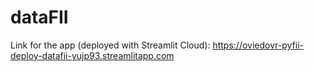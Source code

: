 # dataFII

Link for the app (deployed with Streamlit Cloud): https://oviedovr-pyfii-deploy-datafii-yujp93.streamlitapp.com
